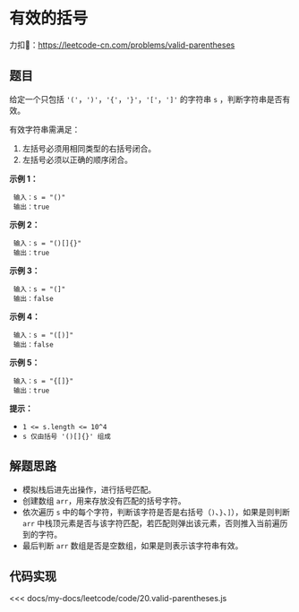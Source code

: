 # 有效的括号

力扣🔗：<https://leetcode-cn.com/problems/valid-parentheses>

## 题目

给定一个只包括 `'('`，`')'`，`'{'`，`'}'`，`'['`，`']'` 的字符串 `s` ，判断字符串是否有效。

有效字符串需满足：

  1. 左括号必须用相同类型的右括号闭合。
  2. 左括号必须以正确的顺序闭合。

**示例 1：**

     输入：s = "()"
     输出：true

**示例 2：**

     输入：s = "()[]{}"
     输出：true

**示例 3：**

     输入：s = "(]"
     输出：false

**示例 4：**

     输入：s = "([)]"
     输出：false

**示例 5：**

     输入：s = "{[]}"
     输出：true

**提示：**

* `1 <= s.length <= 10^4`
* `s 仅由括号 '()[]{}' 组成`

## 解题思路

* 模拟栈后进先出操作，进行括号匹配。
* 创建数组 `arr`，用来存放没有匹配的括号字符。
* 依次遍历 `s` 中的每个字符，判断该字符是否是右括号（`)`、`}`、`]`），如果是则判断 `arr` 中栈顶元素是否与该字符匹配，若匹配则弹出该元素，否则推入当前遍历到的字符。
* 最后判断 `arr` 数组是否是空数组，如果是则表示该字符串有效。

## 代码实现

<<< docs/my-docs/leetcode/code/20.valid-parentheses.js
